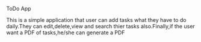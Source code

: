 ToDo App

This is a simple application that user can add tasks what they have to do daily.They can edit,delete,view and search thier tasks also.Finally,if the user want a PDF of tasks,he/she can generate a PDF

